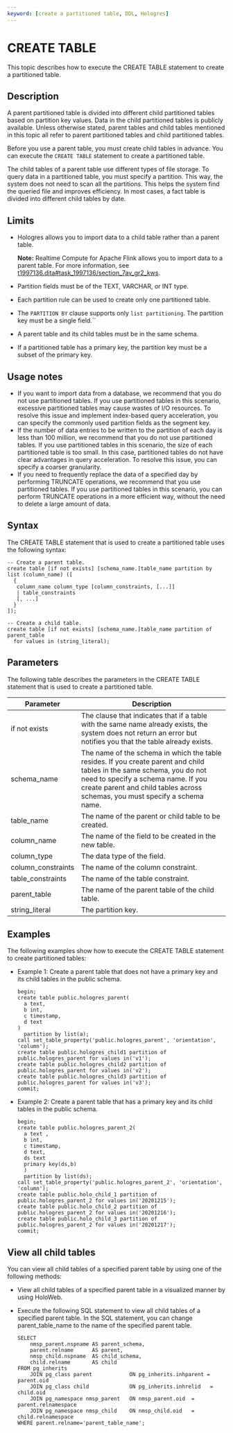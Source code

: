 ```yaml
---
keyword: [create a partitioned table, DDL, Hologres]
---
```


# CREATE TABLE

This topic describes how to execute the CREATE TABLE statement to create a partitioned table.

## Description

A parent partitioned table is divided into different child partitioned tables based on partition key values. Data in the child partitioned tables is publicly available. Unless otherwise stated, parent tables and child tables mentioned in this topic all refer to parent partitioned tables and child partitioned tables.

Before you use a parent table, you must create child tables in advance. You can execute the `CREATE TABLE` statement to create a partitioned table.

The child tables of a parent table use different types of file storage. To query data in a partitioned table, you must specify a partition. This way, the system does not need to scan all the partitions. This helps the system find the queried file and improves efficiency. In most cases, a fact table is divided into different child tables by date.

## Limits

-   Hologres allows you to import data to a child table rather than a parent table.

    **Note:** Realtime Compute for Apache Flink allows you to import data to a parent table. For more information, see [t1997136.dita\#task\_1997136/section\_7av\_gr2\_kws](t1997136.dita#task_1997136/section_7av_gr2_kws).

-   Partition fields must be of the TEXT, VARCHAR, or INT type.
-   Each partition rule can be used to create only one partitioned table.
-   The `PARTITION BY` clause supports only `list partitioning`. The partition key must be a single field.``
-   A parent table and its child tables must be in the same schema.
-   If a partitioned table has a primary key, the partition key must be a subset of the primary key.

## Usage notes

-   If you want to import data from a database, we recommend that you do not use partitioned tables. If you use partitioned tables in this scenario, excessive partitioned tables may cause wastes of I/O resources. To resolve this issue and implement index-based query acceleration, you can specify the commonly used partition fields as the segment key.
-   If the number of data entries to be written to the partition of each day is less than 100 million, we recommend that you do not use partitioned tables. If you use partitioned tables in this scenario, the size of each partitioned table is too small. In this case, partitioned tables do not have clear advantages in query acceleration. To resolve this issue, you can specify a coarser granularity.
-   If you need to frequently replace the data of a specified day by performing TRUNCATE operations, we recommend that you use partitioned tables. If you use partitioned tables in this scenario, you can perform TRUNCATE operations in a more efficient way, without the need to delete a large amount of data.

## Syntax

The CREATE TABLE statement that is used to create a partitioned table uses the following syntax:

```
-- Create a parent table.
create table [if not exists] [schema_name.]table_name partition by list (column_name) ([
  {
   column_name column_type [column_constraints, [...]]
   | table_constraints
   [, ...]
  }
]);

-- Create a child table.
create table [if not exists] [schema_name.]table_name partition of parent_table
  for values in (string_literal);
```

## Parameters

The following table describes the parameters in the CREATE TABLE statement that is used to create a partitioned table.

|Parameter|Description|
|---------|-----------|
|if not exists|The clause that indicates that if a table with the same name already exists, the system does not return an error but notifies you that the table already exists.|
|schema\_name|The name of the schema in which the table resides. If you create parent and child tables in the same schema, you do not need to specify a schema name. If you create parent and child tables across schemas, you must specify a schema name.|
|table\_name|The name of the parent or child table to be created.|
|column\_name|The name of the field to be created in the new table.|
|column\_type|The data type of the field.|
|column\_constraints|The name of the column constraint.|
|table\_constraints|The name of the table constraint.|
|parent\_table|The name of the parent table of the child table.|
|string\_literal|The partition key.|

## Examples

The following examples show how to execute the CREATE TABLE statement to create partitioned tables:

-   Example 1: Create a parent table that does not have a primary key and its child tables in the public schema.

    ```
    begin;
    create table public.hologres_parent(
      a text, 
      b int, 
      c timestamp, 
      d text
    ) 
      partition by list(a);
    call set_table_property('public.hologres_parent', 'orientation', 'column');           
    create table public.hologres_child1 partition of public.hologres_parent for values in('v1');
    create table public.hologres_child2 partition of public.hologres_parent for values in('v2');
    create table public.hologres_child3 partition of public.hologres_parent for values in('v3');
    commit;
    ```

-   Example 2: Create a parent table that has a primary key and its child tables in the public schema.

    ```
    begin;
    create table public.hologres_parent_2(
      a text , 
      b int, 
      c timestamp, 
      d text,
      ds text
      primary key(ds,b)
      )
      partition by list(ds);
    call set_table_property('public.hologres_parent_2', 'orientation', 'column');
    create table public.holo_child_1 partition of public.hologres_parent_2 for values in('20201215');
    create table public.holo_child_2 partition of public.hologres_parent_2 for values in('20201216');
    create table public.holo_child_3 partition of public.hologres_parent_2 for values in('20201217');
    commit;
    ```


## View all child tables

You can view all child tables of a specified parent table by using one of the following methods:

-   View all child tables of a specified parent table in a visualized manner by using HoloWeb.
-   Execute the following SQL statement to view all child tables of a specified parent table. In the SQL statement, you can change parent\_table\_name to the name of the specified parent table.

    ```
    SELECT
        nmsp_parent.nspname AS parent_schema,
        parent.relname      AS parent,
        nmsp_child.nspname  AS child_schema,
        child.relname       AS child
    FROM pg_inherits
        JOIN pg_class parent            ON pg_inherits.inhparent = parent.oid
        JOIN pg_class child             ON pg_inherits.inhrelid   = child.oid
        JOIN pg_namespace nmsp_parent   ON nmsp_parent.oid  = parent.relnamespace
        JOIN pg_namespace nmsp_child    ON nmsp_child.oid   = child.relnamespace
    WHERE parent.relname='parent_table_name'; 
    ```


